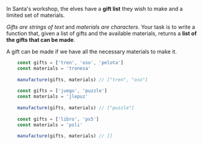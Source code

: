 In Santa's workshop, the elves have a **gift list** they wish to make and a limited set of materials.

_Gifts are strings of text_ and _materials are characters_. Your task is to write a function that, given a list of gifts and the available materials, returns a **list of the gifts that can be made**.

A gift can be made if we have all the necessary materials to make it.

```JavaScript
    const gifts = ['tren', 'oso', 'pelota']
    const materials = 'tronesa'
    
    manufacture(gifts, materials) // ["tren", "oso"]
    
    const gifts = ['juego', 'puzzle']
    const materials = 'jlepuz'
    
    manufacture(gifts, materials) // ["puzzle"]
    
    const gifts = ['libro', 'ps5']
    const materials = 'psli'
    
    manufacture(gifts, materials) // []
```
